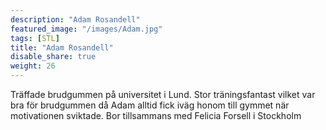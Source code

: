 ```yaml
---
description: "Adam Rosandell"
featured_image: "/images/Adam.jpg"
tags: [STL]
title: "Adam Rosandell"
disable_share: true
weight: 26
---
```


Träffade brudgummen på universitet i Lund. Stor träningsfantast vilket var bra för brudgummen då Adam alltid fick iväg honom till gymmet när motivationen sviktade. Bor tillsammans med Felicia Forsell i Stockholm